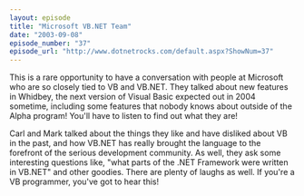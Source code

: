 ```yaml
---
layout: episode
title: "Microsoft VB.NET Team"
date: "2003-09-08"
episode_number: "37"
episode_url: "http://www.dotnetrocks.com/default.aspx?ShowNum=37"
---
```


This is a rare opportunity to have a conversation with people at Microsoft who are so closely tied to VB and VB.NET. They talked about new features in Whidbey, the next version of Visual Basic expected out in 2004 sometime, including some features that nobody knows about outside of the Alpha program! You'll have to listen to find out what they are!

Carl and Mark talked about the things they like and have disliked about VB in the past, and how VB.NET has really brought the language to the forefront of the serious development community. As well, they ask some interesting questions like, "what parts of the .NET Framework were written in VB.NET" and other goodies. There are plenty of laughs as well. If you're a VB programmer, you've got to hear this! 


